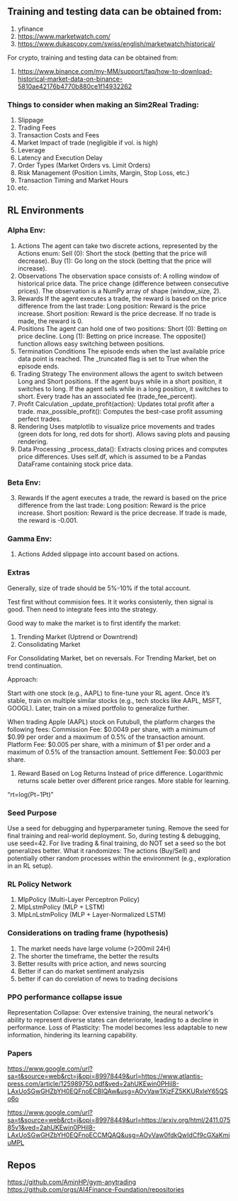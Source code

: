 ## Training and testing data can be obtained from:

1. yfinance
2. https://www.marketwatch.com/
3. https://www.dukascopy.com/swiss/english/marketwatch/historical/

For crypto, training and testing data can be obtained from:

1. https://www.binance.com/my-MM/support/faq/how-to-download-historical-market-data-on-binance-5810ae42176b4770b880ce1f14932262

### Things to consider when making an Sim2Real Trading:

1. Slippage
2. Trading Fees
3. Transaction Costs and Fees
4. Market Impact of trade (negligible if vol. is high)
5. Leverage
6. Latency and Execution Delay
7. Order Types (Market Orders vs. Limit Orders)
8. Risk Management (Position Limits, Margin, Stop Loss, etc.)
9. Transaction Timing and Market Hours
10. etc.

## RL Environments

### Alpha Env:

1. Actions
   The agent can take two discrete actions, represented by the Actions enum:
   Sell (0): Short the stock (betting that the price will decrease).
   Buy (1): Go long on the stock (betting that the price will increase).
2. Observations
   The observation space consists of:
   A rolling window of historical price data.
   The price change (difference between consecutive prices).
   The observation is a NumPy array of shape (window_size, 2).
3. Rewards
   If the agent executes a trade, the reward is based on the price difference from the last trade:
   Long position: Reward is the price increase.
   Short position: Reward is the price decrease.
   If no trade is made, the reward is 0.
4. Positions
   The agent can hold one of two positions:
   Short (0): Betting on price decline.
   Long (1): Betting on price increase.
   The opposite() function allows easy switching between positions.
5. Termination Conditions
   The episode ends when the last available price data point is reached.
   The \_truncated flag is set to True when the episode ends.
6. Trading Strategy
   The environment allows the agent to switch between Long and Short positions.
   If the agent buys while in a short position, it switches to long.
   If the agent sells while in a long position, it switches to short.
   Every trade has an associated fee (trade_fee_percent).
7. Profit Calculation
   \_update_profit(action): Updates total profit after a trade.
   max_possible_profit(): Computes the best-case profit assuming perfect trades.
8. Rendering
   Uses matplotlib to visualize price movements and trades (green dots for long, red dots for short).
   Allows saving plots and pausing rendering.
9. Data Processing
   \_process_data(): Extracts closing prices and computes price differences.
   Uses self.df, which is assumed to be a Pandas DataFrame containing stock price data.

### Beta Env:

3. Rewards
   If the agent executes a trade, the reward is based on the price difference from the last trade:
   Long position: Reward is the price increase.
   Short position: Reward is the price decrease.
   If trade is made, the reward is -0.001.

### Gamma Env:

1. Actions
   Added slippage into account based on actions.

### Extras

Generally, size of trade should be 5%-10% if the total account.

Test first without commision fees. It it works consistenly, then signal is good. Then need to integrate fees into the strategy.

Good way to make the market is to first identify the market:

1. Trending Market (Uptrend or Downtrend)
2. Consolidating Market

For Consolidating Market, bet on reversals. For Trending Market, bet on trend continuation.

Approach:

Start with one stock (e.g., AAPL) to fine-tune your RL agent.
Once it’s stable, train on multiple similar stocks (e.g., tech stocks like AAPL, MSFT, GOOGL).
Later, train on a mixed portfolio to generalize further.

When trading Apple (AAPL) stock on Futubull, the platform charges the following fees:
Commission Fee: $0.0049 per share, with a minimum of $0.99 per order and a maximum of 0.5% of the transaction amount.
Platform Fee: $0.005 per share, with a minimum of $1 per order and a maximum of 0.5% of the transaction amount.
Settlement Fee: $0.003 per share.

1. Reward Based on Log Returns
   Instead of price difference. Logarithmic returns scale better over different price ranges.
   More stable for learning.

“rt​\=log(Pt−1​Pt​​)”

### Seed Purpose

Use a seed for debugging and hyperparameter tuning.
Remove the seed for final training and real-world deployment.
So, during testing & debugging, use seed=42.
For live trading & final training, do NOT set a seed so the bot generalizes better.
What it randomizes: The actions (Buy/Sell) and potentially other random processes within the environment (e.g., exploration in an RL setup).

### RL Policy Network

1. MlpPolicy (Multi-Layer Perceptron Policy)
2. MlpLstmPolicy (MLP + LSTM)
3. MlpLnLstmPolicy (MLP + Layer-Normalized LSTM)

### Considerations on trading frame (hypothesis)

1. The market needs have large volume (>200mil 24H)
2. The shorter the timeframe, the better the results
3. Better results with price action, and news sourcing
4. Better if can do market sentiment analyzsis
5. better if can do corelation of news to trading decisions

### PPO performance collapse issue

Representation Collapse: Over extensive training, the neural network's ability to represent diverse states can deteriorate, leading to a decline in performance. Loss of Plasticity: The model becomes less adaptable to new information, hindering its learning capability.

### Papers

https://www.google.com/url?sa=t&source=web&rct=j&opi=89978449&url=https://www.atlantis-press.com/article/125989750.pdf&ved=2ahUKEwin0PHil8-LAxUoSGwGHZbYH0EQFnoECBIQAw&usg=AOvVaw1XjzFZ5KKURxleY65QSo6o

https://www.google.com/url?sa=t&source=web&rct=j&opi=89978449&url=https://arxiv.org/html/2411.07585v1&ved=2ahUKEwin0PHil8-LAxUoSGwGHZbYH0EQFnoECCMQAQ&usg=AOvVaw0fdkQwIdCf9cGXaKmiuMPL

## Repos

https://github.com/AminHP/gym-anytrading
https://github.com/orgs/AI4Finance-Foundation/repositories
